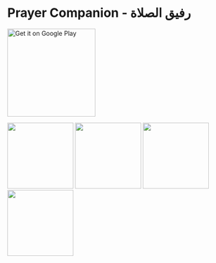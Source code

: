 # Prayer Companion - رفيق الصلاة

<a href='https://play.google.com/store/apps/details?id=com.prayercompanion.prayercompanionandroid'><img alt='Get it on Google Play' src='https://play.google.com/intl/en_us/badges/static/images/badges/en_badge_web_generic.png' style="width:200px"></a>

<img src="https://github.com/Prayer-Companion/PrayerCompanionAndroid/assets/29174647/09648895-cbcd-4153-b18a-467e02360307" width="150px"/>
<img src="https://github.com/Prayer-Companion/PrayerCompanionAndroid/assets/29174647/4d6d3f7f-03a1-45ec-9c4a-6a98df47e484" width="150px"/>
<img src="https://github.com/Prayer-Companion/PrayerCompanionAndroid/assets/29174647/8ec0fc2c-03a0-4eaa-b4ad-245a78f6910e" width="150px"/>
<img src="https://github.com/Prayer-Companion/PrayerCompanionAndroid/assets/29174647/d401c837-ef27-4ca6-a556-f7fa622c4ba7" width="150px"/>
